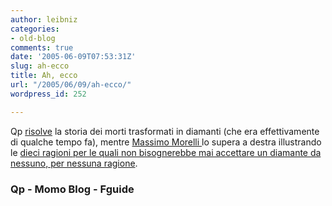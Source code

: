 ```yaml
---
author: leibniz
categories:
- old-blog
comments: true
date: '2005-06-09T07:53:31Z'
slug: ah-ecco
title: Ah, ecco
url: "/2005/06/09/ah-ecco/"
wordpress_id: 252

---
```

Qp [risolve](http://www.quattropassi.net/archives/2004/09/un_defunto_e_pe.html) la storia dei morti trasformati in diamanti (che era effettivamente di qualche tempo fa), mentre [Massimo Morelli ](http://blog.morellinet.com/categories/momoblog/2005/06/08.html#a1582)lo supera a destra illustrando le [dieci ragioni per le quali non bisognerebbe mai accettare un diamante da nessuno, per nessuna ragione](http://www.fguide.org/Bulletin/conflictdiamonds.htm).  



### Qp - Momo Blog - Fguide
